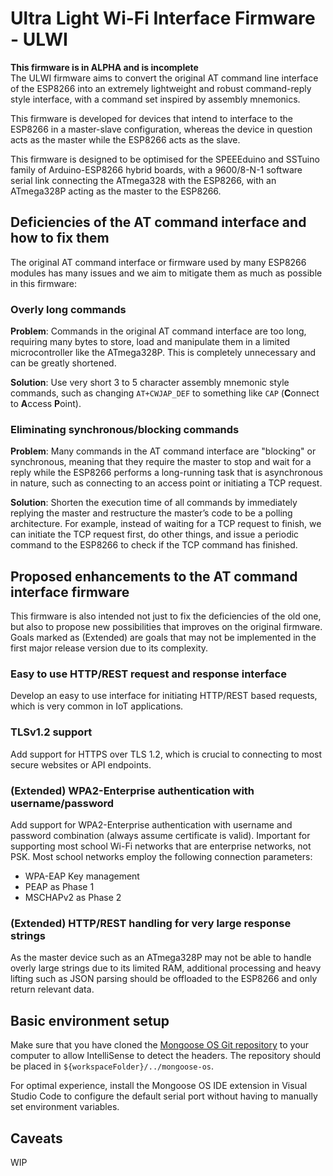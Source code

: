 # Ultra Light Wi-Fi Interface Firmware - ULWI

**This firmware is in ALPHA and is incomplete**  
The ULWI firmware aims to convert the original AT command line interface of the ESP8266 into an extremely lightweight and robust command-reply style interface, with a command set inspired by assembly mnemonics.

This firmware is developed for devices that intend to interface to the ESP8266 in a master-slave configuration, whereas the device in question acts as the master while the ESP8266 acts as the slave.

This firmware is designed to be optimised for the SPEEEduino and SSTuino family of Arduino-ESP8266 hybrid boards, with a 9600/8-N-1 software serial link connecting the ATmega328 with the ESP8266, with an ATmega328P acting as the master to the ESP8266.

## Deficiencies of the AT command interface and how to fix them

The original AT command interface or firmware used by many ESP8266 modules has many issues and we aim to mitigate them as much as possible in this firmware:

### Overly long commands

**Problem**: Commands in the original AT command interface are too long, requiring many bytes to store, load and manipulate them in a limited microcontroller like the ATmega328P. This is completely unnecessary and can be greatly shortened.

**Solution**: Use very short 3 to 5 character assembly mnemonic style commands, such as changing `AT+CWJAP_DEF` to something like `CAP` (**C**onnect to **A**ccess **P**oint).

### Eliminating synchronous/blocking commands

**Problem**: Many commands in the AT command interface are "blocking" or synchronous, meaning that they require the master to stop and wait for a reply while the ESP8266 performs a long-running task that is asynchronous in nature, such as connecting to an access point or initiating a TCP request.

**Solution**: Shorten the execution time of all commands by immediately replying the master and restructure the master’s code to be a polling architecture. For example, instead of waiting for a TCP request to finish, we can initiate the TCP request first, do other things, and issue a periodic command to the ESP8266 to check if the TCP command has finished.

## Proposed enhancements to the AT command interface firmware

This firmware is also intended not just to fix the deficiencies of the old one, but also to propose new possibilities that improves on the original firmware. Goals marked as (Extended) are goals that may not be implemented in the first major release version due to its complexity.

### Easy to use HTTP/REST request and response interface

Develop an easy to use interface for initiating HTTP/REST based requests, which is very common in IoT applications.

### TLSv1.2 support

Add support for HTTPS over TLS 1.2, which is crucial to connecting to most secure websites or API endpoints.

### (Extended) WPA2-Enterprise authentication with username/password

Add support for WPA2-Enterprise authentication with username and password combination (always assume certificate is valid). Important for supporting most school Wi-Fi networks that are enterprise networks, not PSK. Most school networks employ the following connection parameters:

- WPA-EAP Key management
- PEAP as Phase 1
- MSCHAPv2 as Phase 2

### (Extended) HTTP/REST handling for very large response strings

As the master device such as an ATmega328P may not be able to handle overly large strings due to its limited RAM, additional processing and heavy lifting such as JSON parsing should be offloaded to the ESP8266 and only return relevant data.

## Basic environment setup

Make sure that you have cloned the [Mongoose OS Git repository](https://github.com/cesanta/mongoose-os) to your computer to allow IntelliSense to detect the headers. The repository should be placed in `${workspaceFolder}/../mongoose-os`.

For optimal experience, install the Mongoose OS IDE extension in Visual Studio Code to configure the default serial port without having to manually set environment variables.

## Caveats

WIP
